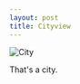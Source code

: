 ```yaml
---
layout: post
title: Cityview
---
```

![City](https://caleb542.github.io/master/images/hk_investments.jpg)

That's a city.

